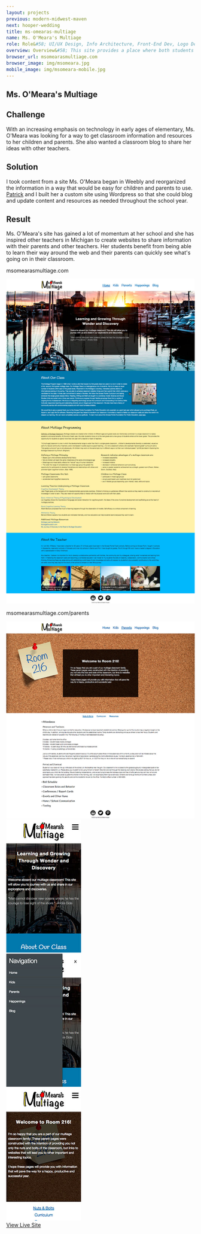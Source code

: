 ```yaml
---
layout: projects
previous: modern-midwest-maven
next: hooper-wedding
title: ms-omearas-multiage
name: Ms. O'Meara's Multiage
role: Role&#58; UI/UX Design, Info Architecture, Front-End Dev, Logo Design
overview: Overview&#58; This site provides a place where both students and parents of Ms. O’Meara’s classroom can find resources for the school year. With varying needs from each group, the design had to be intuitive for ages 6 and up!
browser_url: msomearasmultiage.com
browser_image: img/msomeara.jpg
mobile_image: img/msomeara-mobile.jpg
---
```


<section class="project-page section grid-container">
 <div class="section-header grid-100"><h1>Ms. O'Meara's Multiage</h1></div>

 <div class="omeara-project project-data">
  <div class="case-study challenge grid-33 tablet-grid-33 center-align">
      <h2>Challenge</h2>
      <p>With an increasing emphasis on technology in early ages of elementary, Ms. O'Meara was looking for a way to get classroom information and resources to her children and parents. She also wanted a classroom blog to share her ideas with other teachers.</p>
    </div>
    <div class="case-study solution grid-33 tablet-grid-33 center-align">
      <h2>Solution</h2>
      <p>I took content from a site Ms. O'Meara began in Weebly and reorganized the information in a way that would be easy for children and parents to use. <a href="http://patrick.hoopr.io" target="_blank">Patrick</a> and I built her a custom site using Wordpress so that she could blog and update content and resources as needed throughout the school year.</p>
    </div>
    <div class="case-study result grid-33 tablet-grid-33 center-align">
      <h2>Result</h2>
      <p>Ms. O'Meara's site has gained a lot of momentum at her school and she has inspired other teachers in Michigan to create websites to share information with their parents and other teachers. Her students benefit from being able to learn their way around the web and their parents can quickly see what's going on in their classroom.</p>
    </div>
   <div class="project-example grid-100 center-align">
    <div class="browser browser-window">
      <span class="browser-buttons"></span><span class="browser-buttons"></span ><span class="browser-buttons"></span>
        <div class="browser-top"><p>msomearasmultiage.com</p></div>
        <div class="window-screen scroll"><img src="/img/omeara-example.jpg"></div>
        </div>
   </div>
  </div>

 <div class="project-example project-data">
   <div class="project-example grid-100 center-align">
    <div class="browser browser-window">
      <span class="browser-buttons"></span><span class="browser-buttons"></span ><span class="browser-buttons"></span>
        <div class="browser-top"><p>msomearasmultiage.com/parents</p></div>
        <div class="window-screen scroll"><img src="/img/omeara-example2.jpg"></div>
        </div>
   </div>
  </div>

  <div class="center-align mobile-project-example-wrap grid-100 mobile-grid-100">
   <div class="mobile-project-example mobile-grid-33 tablet-grid-33">
     <div class="mobile-project iphone-5s">
            <div class="top-phone"></div>
            <div class="screen"><img src="/img/omeara-mobile-1.jpg"></div>
            <div class="bottom-phone"></div>
   </div>
   </div>
   <div class="mobile-project-example mobile-grid-33 tablet-grid-33">
     <div class="mobile-project iphone-5s">
            <div class="top-phone"></div>
            <div class="screen"><img src="/img/omeara-mobile-2.jpg"></div>
            <div class="bottom-phone"></div>
          </div>
   </div>
     <div class="mobile-project-example mobile-grid-33 tablet-grid-33">
     <div class="mobile-project iphone-5s">
            <div class="top-phone"></div>
            <div class="screen"><img src="/img/omeara-mobile-3.jpg"></div>
            <div class="bottom-phone"></div>
          </div>
   </div>
   </div>

 <div class="wrap-button center-align">
     <a class="button live-site" href="http://msomearasmultiage.com/" target="_blank">View Live Site</a>
</div>
</section>
